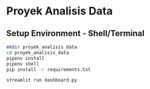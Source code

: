 # Proyek Analisis Data

## Setup Environment - Shell/Terminal
```bash
mkdir proyek_analisis_data
cd proyek_analisis_data
pipenv install
pipenv shell
pip install -r requirements.txt

streamlit run dashboard.py
